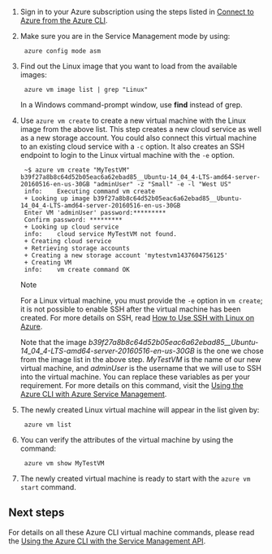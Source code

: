 
1. Sign in to your Azure subscription using the steps listed in [Connect to Azure from the Azure CLI](../articles/xplat-cli-connect.md).
2. Make sure you are in the Service Management mode by using:
   
        azure config mode asm
3. Find out the Linux image that you want to load from the available images:
   
        azure vm image list | grep "Linux"
   
   In a Windows command-prompt window, use **find** instead of grep.
4. Use `azure vm create` to create a new virtual machine with the Linux image from the above list. This step creates a new cloud service as well as a new storage account. You could also connect this virtual machine to an existing cloud service with a `-c` option. It also creates an SSH endpoint to login to the Linux virtual machine with the `-e` option.
   
        ~$ azure vm create "MyTestVM" b39f27a8b8c64d52b05eac6a62ebad85__Ubuntu-14_04_4-LTS-amd64-server-20160516-en-us-30GB "adminUser" -z "Small" -e -l "West US"
        info:    Executing command vm create
        + Looking up image b39f27a8b8c64d52b05eac6a62ebad85__Ubuntu-14_04_4-LTS-amd64-server-20160516-en-us-30GB
        Enter VM 'adminUser' password:*********
        Confirm password: *********
        + Looking up cloud service
        info:    cloud service MyTestVM not found.
        + Creating cloud service
        + Retrieving storage accounts
        + Creating a new storage account 'mytestvm1437604756125'
        + Creating VM
        info:    vm create command OK
   
   > [!NOTE]
   > For a Linux virtual machine, you must provide the `-e` option in `vm create`; it is not possible to enable SSH after the virtual machine has been created. For more details on SSH, read [How to Use SSH with Linux on Azure](virtual-machines-linux-ssh-from-linux.md).
   > 
   > 
   
    Note that the image *b39f27a8b8c64d52b05eac6a62ebad85__Ubuntu-14_04_4-LTS-amd64-server-20160516-en-us-30GB* is the one we chose from the image list in the above step. *MyTestVM* is the name of our new virtual machine, and *adminUser* is the username that we will use to SSH into the virtual machine. You can replace these variables as per your requirement. For more details on this command, visit the [Using the Azure CLI with Azure Service Management](../articles/virtual-machines-command-line-tools.md).
5. The newly created Linux virtual machine will appear in the list given by:
   
        azure vm list
6. You can verify the attributes of the virtual machine by using the command:
   
        azure vm show MyTestVM
7. The newly created virtual machine is ready to start with the `azure vm start` command.

## Next steps
For details on all these Azure CLI virtual machine commands, please read the [Using the Azure CLI with the Service Management API](../articles/virtual-machines-command-line-tools.md).

